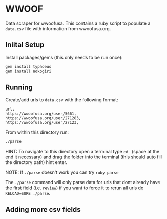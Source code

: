 # WWOOF
Data scraper for wwoofusa. This contains a ruby script to populate a `data.csv` file with information from wwoofusa.org.

## Iniital Setup
Install packages/gems (this only needs to be run once):
```bash
gem install typhoeus
gem install nokogiri
```

## Running
Create/add urls to `data.csv` with the following format:
```csv
url,
https://wwoofusa.org/user/5661,
https://wwoofusa.org/user/271283,
https://wwoofusa.org/user/27123,
```

From within this directory run:
```bash
./parse
```
HINT: To navigate to this directory open a terminal type `cd ` (space at the end it necessary) and drag the folder into the terminal (this should auto fill the directory path) hint enter.

NOTE: If `./parse` doesn't work you can try `ruby parse`

The `./parse` command will only parse data for urls that dont already have the first field (i.e. `review`) if you want to force it to rerun all urls do `RELOAD=SURE ./parse`.

## Adding more csv fields
